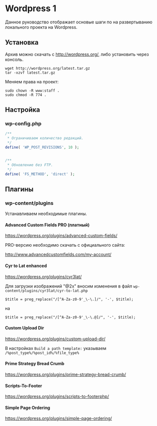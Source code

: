 # Wordpress 1
Данное руководство отображает основые шаги по на развертыванию локального проекта на Wordpress.

## Установка
Архив можно скачать с http://wordpress.org/, либо установить через консоль.
```Shell
wget http://wordpress.org/latest.tar.gz
tar -xzvf latest.tar.gz
```
Меняем права на проект:
```Shell
sudo chown -R www:staff .
sudo chmod -R 774 .
```

## Настройка
### wp-config.php
```PHP
/**
 * Ограничиваем количество редакций.
 */
define( 'WP_POST_REVISIONS', 10 );


/**
 * Обновление без FTP.
 */
define( 'FS_METHOD', 'direct' );
```

## Плагины
### wp-content/plugins
Устанавливаем необходимые плагины.


#### Advanced Custom Fields PRO (платный)
https://wordpress.org/plugins/advanced-custom-fields/

PRO-версию необходимо скачать с официального сайта:

http://www.advancedcustomfields.com/my-account/


#### Cyr to Lat enhanced
https://wordpress.org/plugins/cyr3lat/

Для загрузки изображений "@2x" вносим изменения в файл `wp-content/plugins/cyr3lat/cyr-to-lat.php`
```
$title = preg_replace("/[^A-Za-z0-9'_\-\.]/", '-', $title);
``` 
на
```
$title = preg_replace("/[^A-Za-z0-9'_\-\.@]/", '-', $title);
```


#### Custom Upload Dir
https://wordpress.org/plugins/custom-upload-dir/

В настройках `Build a path template:` указываем `/%post_type%/%post_id%/%file_type%`


#### Prime Strategy Bread Crumb
https://wordpress.org/plugins/prime-strategy-bread-crumb/


#### Scripts-To-Footer
https://wordpress.org/plugins/scripts-to-footerphp/


#### Simple Page Ordering
https://wordpress.org/plugins/simple-page-ordering/